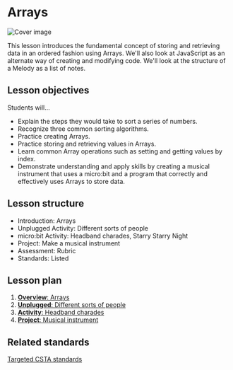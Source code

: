 # Arrays

![Cover image](/static/courses/csintro/arrays/cover.jpg)

This lesson introduces the fundamental concept of storing and retrieving data in an ordered fashion using Arrays. We'll also look at JavaScript as an alternate way of creating and modifying code. We'll look at the structure of a Melody as a list of notes.
 
## Lesson objectives
Students will...
* Explain the steps they would take to sort a series of numbers.
* Recognize three common sorting algorithms.
* Practice creating Arrays.
* Practice storing and retrieving values in Arrays.
* Learn common Array operations such as setting and getting values by index.
* Demonstrate understanding and apply skills by creating a musical instrument that uses a micro:bit and a program that correctly and effectively uses Arrays to store data.
 
## Lesson structure
* Introduction: Arrays
* Unplugged Activity: Different sorts of people
* micro:bit Activity: Headband charades, Starry Starry Night
* Project: Make a musical instrument
* Assessment: Rubric 
* Standards: Listed
 
## Lesson plan

1. [**Overview**: Arrays](/courses/csintro/arrays/overview)
2. [**Unplugged**: Different sorts of people](/courses/csintro/arrays/unplugged)
3. [**Activity**: Headband charades](/courses/csintro/arrays/activity)
4. [**Project**: Musical instrument ](/courses/csintro/arrays/project)

## Related standards

[Targeted CSTA standards](/courses/csintro/arrays/standards)
